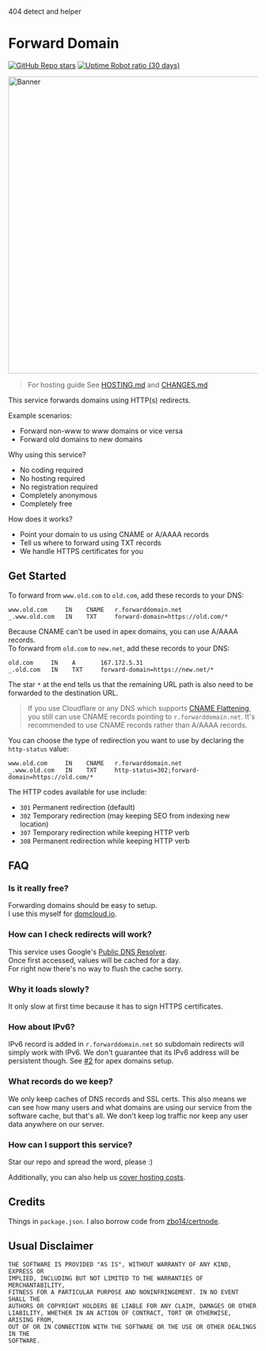 404 detect and helper

# Forward Domain

[![GitHub Repo stars](https://img.shields.io/github/stars/willnode/forward-domain?style=for-the-badge)](https://github.com/willnode/forward-domain/stargazers)
[![Uptime Robot ratio (30 days)](https://img.shields.io/uptimerobot/ratio/m790428156-91b88afc46cfb86ead3dc56e?style=for-the-badge)](https://stats.uptimerobot.com/AA77Xt9Jx8)

<img src="https://dev-to-uploads.s3.amazonaws.com/uploads/articles/7lp67jpzvabtf8opyzaf.png" alt="Banner" width="600">

> For hosting guide See [HOSTING.md](HOSTING.md) and [CHANGES.md](CHANGES.md)

This service forwards domains using HTTP(s) redirects.

Example scenarios:

+ Forward non-www to www domains or vice versa
+ Forward old domains to new domains

Why using this service?

+ No coding required
+ No hosting required
+ No registration required
+ Completely anonymous
+ Completely free

How does it works?

+ Point your domain to us using CNAME or A/AAAA records
+ Tell us where to forward using TXT records
+ We handle HTTPS certificates for you

## Get Started

To forward from `www.old.com` to `old.com`, add these records to your DNS:

```
www.old.com     IN    CNAME   r.forwarddomain.net
_.www.old.com   IN    TXT     forward-domain=https://old.com/*
```

Because CNAME can't be used in apex domains, you can use A/AAAA records.<br>
To forward from `old.com` to `new.net`, add these records to your DNS:

```
old.com     IN    A       167.172.5.31
_.old.com   IN    TXT     forward-domain=https://new.net/*
```

The star `*` at the end tells us that the remaining URL path is also need to be forwarded to the destination URL.

> If you use Cloudflare or any DNS which supports [CNAME Flattening](https://blog.cloudflare.com/introducing-cname-flattening-rfc-compliant-cnames-at-a-domains-root/), you still can use CNAME records pointing to `r.forwarddomain.net`. It's recommended to use CNAME records rather than A/AAAA records.

You can choose the type of redirection you want to use by declaring the `http-status` value:

```
www.old.com     IN    CNAME   r.forwarddomain.net
_.www.old.com   IN    TXT     http-status=302;forward-domain=https://old.com/*
```

The HTTP codes available for use include:

+ `301` Permanent redirection (default)
+ `302` Temporary redirection (may keeping SEO from indexing new location)
+ `307` Temporary redirection while keeping HTTP verb
+ `308` Permanent redirection while keeping HTTP verb

## FAQ

### Is it really free?

Forwarding domains should be easy to setup.<br>
I use this myself for [domcloud.io](https://domcloud.io).<br>

### How can I check redirects will work?

This service uses Google's [Public DNS Resolver](https://dns.google).<br>
Once first accessed, values will be cached for a day.<br>
For right now there's no way to flush the cache sorry.

### Why it loads slowly?

It only slow at first time because it has to sign HTTPS certificates.

### How about IPv6?

IPv6 record is added in `r.forwarddomain.net` so subdomain redirects will simply work with IPv6. We don't guarantee that its IPv6 address will be persistent though. See [#2](https://github.com/willnode/forward-domain/issues/2#issuecomment-1003831835) for apex domains setup.

### What records do we keep?

We only keep caches of DNS records and SSL certs. This also means we can see how many users and what domains are using our service from the software cache, but that's all. We don't keep log traffic nor keep any user data anywhere on our server.

### How can I support this service?

Star our repo and spread the word, please :)

Additionally, you can also help us [cover hosting costs](https://github.com/sponsors/willnode).

## Credits

Things in `package.json`. I also borrow code from [zbo14/certnode](https://github.com/zbo14/certnode).

## Usual Disclaimer

```
THE SOFTWARE IS PROVIDED "AS IS", WITHOUT WARRANTY OF ANY KIND, EXPRESS OR
IMPLIED, INCLUDING BUT NOT LIMITED TO THE WARRANTIES OF MERCHANTABILITY,
FITNESS FOR A PARTICULAR PURPOSE AND NONINFRINGEMENT. IN NO EVENT SHALL THE
AUTHORS OR COPYRIGHT HOLDERS BE LIABLE FOR ANY CLAIM, DAMAGES OR OTHER
LIABILITY, WHETHER IN AN ACTION OF CONTRACT, TORT OR OTHERWISE, ARISING FROM,
OUT OF OR IN CONNECTION WITH THE SOFTWARE OR THE USE OR OTHER DEALINGS IN THE
SOFTWARE.
```
